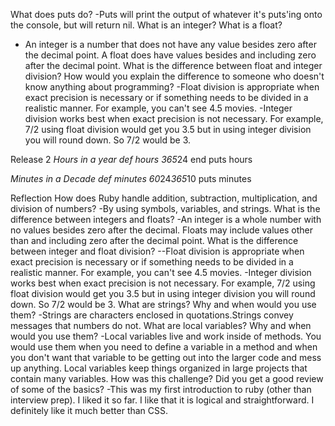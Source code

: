 What does puts do?
  -Puts will print the output of whatever it's puts'ing onto the console, but will return nil.
What is an integer? What is a float?
  - An integer is a number that does not have any value besides zero after the decimal point. A float does have values besides and including zero after the decimal point.
What is the difference between float and integer division? How would you explain the difference to someone who doesn't know anything about programming?
  -Float division is appropriate when exact precision is necessary or if something needs to be divided in a realistic manner. For example, you can't see 4.5 movies.
  -Integer division works best when exact precision is not necessary. For example, 7/2 using float division would get you 3.5 but in using integer division you will round down. So 7/2 would be 3.

Release 2
*Hours in a year
def hours
365*24
end
puts hours

*Minutes in a Decade
def minutes
60*24*365*10
puts minutes

Reflection
How does Ruby handle addition, subtraction, multiplication, and division of numbers?
  -By using symbols, variables, and strings.
What is the difference between integers and floats?
  -An integer is a whole number with no values besides zero after the decimal. Floats may include values other than and including zero after the decimal point.
What is the difference between integer and float division?
  --Float division is appropriate when exact precision is necessary or if something needs to be divided in a realistic manner. For example, you can't see 4.5 movies.
  -Integer division works best when exact precision is not necessary. For example, 7/2 using float division would get you 3.5 but in using integer division you will round down. So 7/2 would be 3.
What are strings? Why and when would you use them?
  -Strings are characters enclosed in quotations.Strings convey messages that numbers do not.
What are local variables? Why and when would you use them?
  -Local variables live and work inside of methods. You would use them when you need to define a variable in a method and when you don't want that variable to be getting out into the larger code and mess up anything. Local variables keep things organized in large projects that contain many variables.
How was this challenge? Did you get a good review of some of the basics?
  -This was my first introduction to ruby (other than interview prep). I liked it so far. I like that it is logical and straightforward. I definitely like it much better than CSS.
